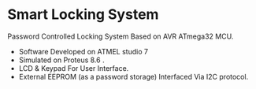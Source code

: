 # Smart Locking System  
Password Controlled Locking System Based on AVR ATmega32 MCU.  
- Software Developed on ATMEL studio 7  
- Simulated on Proteus 8.6 .  
- LCD & Keypad For User Interface.    
- External EEPROM (as a password storage) Interfaced Via I2C protocol.
